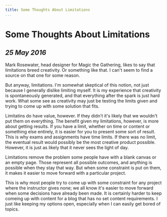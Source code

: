 ```yaml
---
title: Some Thoughts About Limitations
...
```


Some Thoughts About Limitations
===============================

*25 May 2016*
--------------

Mark Rosewater, head designer for Magic the Gathering, likes to say that limitations breed creativity.
Or something like that.
I can't seem to find a source on that one for some reason.

But anyway, limitations.
I'm somewhat skeptical of this notion, not just because I generally dislike limiting myself.
It is my experience that creativity is spontaneously generated, and that everything after the spark is just hard work.
What some see as creativity may just be testing the limits given and trying to come up with some solution that fits.

Limitatins do have value, however.
If they didn't it's likely that we wouldn't put them on everything.
The benefit given my limitations, however, is more about getting results.
If you have a limit, whether on time or content or something else entirely, it is easier for you to present some sort of result.
This is why exams and assignments have time limits.
If there was no limit, the eventual result would possibly be the most creative product possible.
However, it is just as likely that it never sees the light of day.

Limitations remove the problem some people have with a blank canvas or an empty page.
Those represent all possible outcomes, and anything is possible when they stay that way.
But when some constraint is put on them, it makes it easier to move forward with a particular project.

This is why most people try to come up with some constraint for any project where the instructor gives none; we all know it's easier to move forward when some decisions have already been made.
It is certainly harder to keep comeing up with content for a blog that has no set content requirements.
I just like keeping my options open, especially when I can easily get bored of topics.
